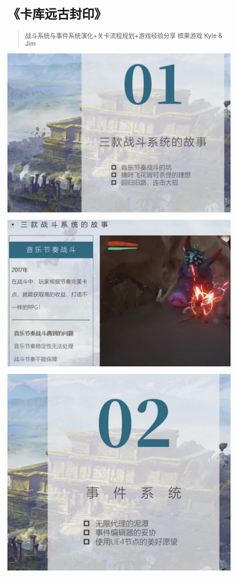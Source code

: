 # 《卡库远古封印》

> 战斗系统与事件系统演化+关卡流程规划+游戏经验分享
> 槟果游戏 Kyle & Jim

![](槟果游戏_img/槟果游戏_2024-02-10-12-05-27.png)

![](槟果游戏_img/槟果游戏_2024-02-10-12-07-02.png)

![](槟果游戏_img/槟果游戏_2024-02-10-12-41-41.png)

